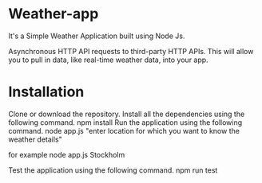 # Weather-app
It's a Simple Weather Application built using Node Js.

Asynchronous HTTP API requests to third-party HTTP APIs. This will allow you to pull in data, like real-time weather data, into your app.

# Installation
Clone or download the repository.
Install all the dependencies using the following command.
npm install
Run the application using the following command.
node app.js "enter location for which you want to know the weather details"

for example node app.js Stockholm

Test the application using the following command.
npm run test
